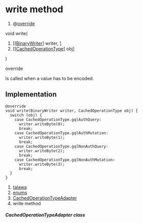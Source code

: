 
<div>

# write method

</div>


<div>

1.  @[override](https://api.flutter.dev/flutter/dart-core/override-constant.html)

</div>

void write(

1.  [[[BinaryWriter](https://pub.dev/documentation/hive/2.2.3/hive/BinaryWriter-class.html)]
    writer, ]
2.  [[[CachedOperationType](../../enums_enums/CachedOperationType.html)]
    obj]

)


override




Is called when a value has to be encoded.



## Implementation

``` language-dart
@override
void write(BinaryWriter writer, CachedOperationType obj) {
  switch (obj) {
    case CachedOperationType.gqlAuthQuery:
      writer.writeByte(0);
      break;
    case CachedOperationType.gqlAuthMutation:
      writer.writeByte(1);
      break;
    case CachedOperationType.gqlNonAuthQuery:
      writer.writeByte(2);
      break;
    case CachedOperationType.gqlNonAuthMutation:
      writer.writeByte(3);
      break;
  }
}
```







1.  [talawa](../../index.html)
2.  [enums](../../enums_enums/)
3.  [CachedOperationTypeAdapter](../../enums_enums/CachedOperationTypeAdapter-class.html)
4.  write method

##### CachedOperationTypeAdapter class








